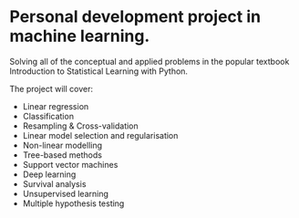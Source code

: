# Personal development project in machine learning.
Solving all of the conceptual and applied problems in the popular textbook Introduction to Statistical Learning with Python. 

The project will cover:
* Linear regression
* Classification
* Resampling & Cross-validation
* Linear model selection and regularisation
* Non-linear modelling
* Tree-based methods
* Support vector machines
* Deep learning
* Survival analysis
* Unsupervised learning
* Multiple hypothesis testing 
